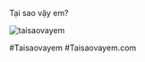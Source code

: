 Tại sao vậy em?


![taisaovayem](https://media1.tenor.com/m/Dq0uwQ4pO88AAAAd/aeons-aeonsroleplay.gif "Magic")


#Taisaovayem #Taisaovayem.com
